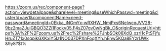 https://zoom.us/rec/component-page?action=viewdetailpage&sharelevel=meeting&useWhichPasswd=meeting&clusterId=aw1&componentName=need-password&meetingId=0Ekka_iNGmYx-wRXHW_NmjPxs6NeIwcqJVV28-9bz2maZJujGBQO3ZZi1Fockv05.F4sZ07gv0wNgBk_O&originRequestUrl=https%3A%2F%2Fzoom.us%2Frec%2Fshare%2FJhbSOk08XdQ_xzrl1cPtSFjfuHruZT71x0sqpikGXKxiY5Ia1NO037DPXnFoqXYh.hEnw5KQa8EYzrUWk
&9y8?$t%